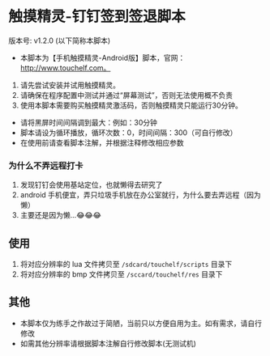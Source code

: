 # 触摸精灵-钉钉签到签退脚本
版本号: v1.2.0 (以下简称本脚本)
* 本脚本为【手机触摸精灵-Android版】脚本，官网：http://www.touchelf.com。
1. 请先尝试安装并试用触摸精灵。
2. 请确保在程序配置中测试并通过“屏幕测试”，否则无法使用概不负责
3. 使用本脚本需要购买触摸精灵激活码，否则触摸精灵只能运行30分钟。
* 请将黑屏时间间隔调到最大：例如：30分钟
* 脚本请设为循环播放，循环次数：0，时间间隔：300（可自行修改）
* 在使用前请查看脚本注解，并根据注释修改相应参数

### 为什么不弄远程打卡
1. 发现钉钉会使用基站定位，也就懒得去研究了
2. android 手机便宜，弄只垃圾手机放在办公室就行，为什么要去弄远程（因为懒）
3. 主要还是因为懒...😂😂😂

## 使用
1. 将对应分辨率的 lua 文件拷贝至 `/sdcard/touchelf/scripts` 目录下
2. 将对应分辨率的 bmp 文件拷贝至 `/sccard/touchelf/res` 目录下

## 其他
* 本脚本仅为练手之作故过于简陋，当前只以方便自用为主。如有需求，请自行修改
* 如需其他分辨率请根据脚本注解自行修改脚本(无测试机)
